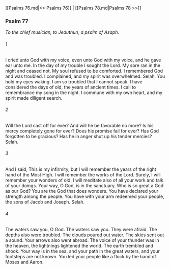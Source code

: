 [[Psalms 76.md|<< Psalms 76]]  |  [[Psalms 78.md|Psalms 78 >>]]

### Psalm 77

*To the chief musician, to Jeduthun, a psalm of Asaph.*

###### 1
I cried unto God with my voice, even unto God with my voice, and he gave ear unto me. In the day of my trouble I sought the Lord. My sore ran in the night and ceased not. My soul refused to be comforted. I remembered God and was troubled. I complained, and my spirit was overwhelmed. Selah. You hold my eyes waking. I am so troubled that I cannot speak. I have considered the days of old, the years of ancient times. I call to remembrance my song in the night. I commune with my own heart, and my spirit made diligent search.

###### 2
Will the Lord cast off for ever? And will he be favorable no more? Is his mercy completely gone for ever? Does his promise fail for ever? Has God forgotten to be gracious? Has he in anger shut up his tender mercies? Selah.

###### 3
And I said, This is my infirmity, but I will remember the years of the right hand of the Most High. I will remember the works of the Lord. Surely, I will remember your wonders of old. I will meditate also of all your work and talk of your doings. Your way, O God, is in the sanctuary. Who is so great a God as our God? You are the God that does wonders. You have declared your strength among the people. You have with your arm redeemed your people, the sons of Jacob and Joseph. Selah.

###### 4
The waters saw you, O God. The waters saw you. They were afraid. The depths also were troubled. The clouds poured out water. The skies sent out a sound. Your arrows also went abroad. The voice of your thunder was in the heaven, the lightnings lightened the world. The earth trembled and shook. Your way is in the sea, and your path in the great waters, and your footsteps are not known. You led your people like a flock by the hand of Moses and Aaron.